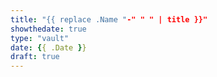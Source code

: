 ```yaml
---
title: "{{ replace .Name "-" " " | title }}"
showthedate: true
type: "vault"
date: {{ .Date }}
draft: true
---
```


